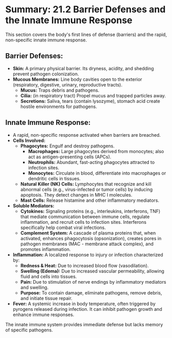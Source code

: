 # Summary: 21.2 Barrier Defenses and the Innate Immune Response

This section covers the body's first lines of defense (barriers) and the rapid, non-specific innate immune response.

## Barrier Defenses:

*   **Skin:** A primary physical barrier. Its dryness, acidity, and shedding prevent pathogen colonization.
*   **Mucous Membranes:** Line body cavities open to the exterior (respiratory, digestive, urinary, reproductive tracts).
    *   **Mucus:** Traps debris and pathogens.
    *   **Cilia:** (in respiratory tract) Propel mucus and trapped particles away.
    *   **Secretions:** Saliva, tears (contain lysozyme), stomach acid create hostile environments for pathogens.

## Innate Immune Response:

*   A rapid, non-specific response activated when barriers are breached.
*   **Cells Involved:**
    *   **Phagocytes:** Engulf and destroy pathogens.
        *   **Macrophages:** Large phagocytes derived from monocytes; also act as antigen-presenting cells (APCs).
        *   **Neutrophils:** Abundant, fast-acting phagocytes attracted to infection sites.
        *   **Monocytes:** Circulate in blood, differentiate into macrophages or dendritic cells in tissues.
    *   **Natural Killer (NK) Cells:** Lymphocytes that recognize and kill abnormal cells (e.g., virus-infected or tumor cells) by inducing apoptosis. They detect changes in MHC I molecules.
    *   **Mast Cells:** Release histamine and other inflammatory mediators.
*   **Soluble Mediators:**
    *   **Cytokines:** Signaling proteins (e.g., interleukins, interferons, TNF) that mediate communication between immune cells, regulate inflammation, and recruit cells to infection sites. Interferons specifically help combat viral infections.
    *   **Complement System:** A cascade of plasma proteins that, when activated, enhances phagocytosis (opsonization), creates pores in pathogen membranes (MAC - membrane attack complex), and promotes inflammation.
*   **Inflammation:** A localized response to injury or infection characterized by:
    *   **Redness & Heat:** Due to increased blood flow (vasodilation).
    *   **Swelling (Edema):** Due to increased vascular permeability, allowing fluid and cells into tissues.
    *   **Pain:** Due to stimulation of nerve endings by inflammatory mediators and swelling.
    *   **Purpose:** To contain damage, eliminate pathogens, remove debris, and initiate tissue repair.
*   **Fever:** A systemic increase in body temperature, often triggered by pyrogens released during infection. It can inhibit pathogen growth and enhance immune responses.

The innate immune system provides immediate defense but lacks memory of specific pathogens.
